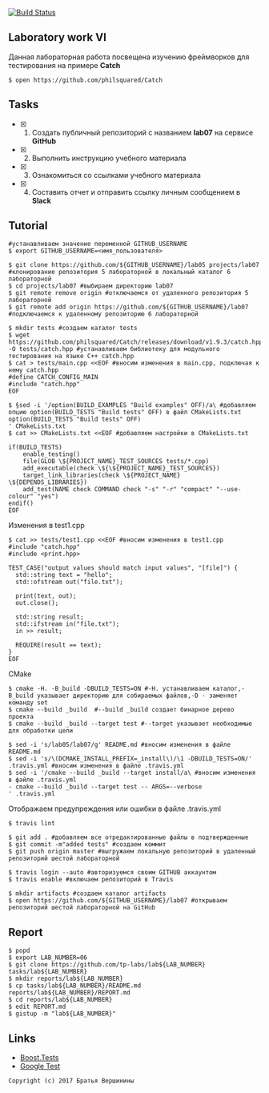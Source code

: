 [![Build Status](https://travis-ci.org/komissarovrodion21/lab07.svg?branch=master)](https://travis-ci.org/komissarovrodion21/lab07)
## Laboratory work VI

Данная лабораторная работа посвещена изучению фреймворков для тестирования на примере **Catch**

```ShellSession
$ open https://github.com/philsquared/Catch
```

## Tasks

- [x] 1. Создать публичный репозиторий с названием **lab07** на сервисе **GitHub**
- [x] 2. Выполнить инструкцию учебного материала
- [x] 3. Ознакомиться со ссылками учебного материала
- [x] 4. Составить отчет и отправить ссылку личным сообщением в **Slack**

## Tutorial

```ShellSession
#устанавливаем значение переменной GITHUB_USERNAME
$ export GITHUB_USERNAME=<имя_пользователя>
```

```ShellSession
$ git clone https://github.com/${GITHUB_USERNAME}/lab05 projects/lab07 #клонирование репозитория 5 лабораторной в локальный каталог 6 лабораторной
$ cd projects/lab07 #выбираем директорию lab07
$ git remote remove origin #отключаемся от удаленного репозитория 5 лабораторной
$ git remote add origin https://github.com/${GITHUB_USERNAME}/lab07 #подключаемся к удаленному репозиторию 6 лабораторной
```

```ShellSession
$ mkdir tests #создаем каталог tests
$ wget https://github.com/philsquared/Catch/releases/download/v1.9.3/catch.hpp -O tests/catch.hpp #устанавливаем библиотеку для модульного тестирования на языке С++ catch.hpp
$ cat > tests/main.cpp <<EOF #вносим изменения в main.cpp, подключая к нему catch.hpp
#define CATCH_CONFIG_MAIN
#include "catch.hpp"
EOF
```

```ShellSession
$ §sed -i '/option(BUILD_EXAMPLES "Build examples" OFF)/a\ #добавляем опцию option(BUILD_TESTS "Build tests" OFF) в файл CMakeLists.txt
option(BUILD_TESTS "Build tests" OFF)
' CMakeLists.txt
$ cat >> CMakeLists.txt <<EOF #добавляем настройки в CMakeLists.txt

if(BUILD_TESTS)
	enable_testing()
	file(GLOB \${PROJECT_NAME}_TEST_SOURCES tests/*.cpp)
	add_executable(check \${\${PROJECT_NAME}_TEST_SOURCES})
	target_link_libraries(check \${PROJECT_NAME} \${DEPENDS_LIBRARIES})
	add_test(NAME check COMMAND check "-s" "-r" "compact" "--use-colour" "yes") 
endif()
EOF
```
Изменения в test1.cpp
```ShellSession
$ cat >> tests/test1.cpp <<EOF #вносим изменения в test1.cpp
#include "catch.hpp"
#include <print.hpp>

TEST_CASE("output values should match input values", "[file]") {
  std::string text = "hello";
  std::ofstream out("file.txt");
  
  print(text, out);
  out.close();
  
  std::string result;
  std::ifstream in("file.txt");
  in >> result;
  
  REQUIRE(result == text);
}
EOF
```
CMake
```ShellSession
$ cmake -H. -B_build -DBUILD_TESTS=ON #-H. устанавливаем каталог,-B_build указывает директорию для собираемых файлов,-D - заменяет команду set
$ cmake --build _build  #--build _build создает бинарное дерево проекта
$ cmake --build _build --target test #--target указывает необходимые для обработки цели
```

```ShellSession
$ sed -i 's/lab05/lab07/g' README.md #вносим изменения в файле README.md
$ sed -i 's/\(DCMAKE_INSTALL_PREFIX=_install\)/\1 -DBUILD_TESTS=ON/' .travis.yml #вносим изменения в файле .travis.yml
$ sed -i '/cmake --build _build --target install/a\ #вносим изменения в файле .travis.yml
- cmake --build _build --target test -- ARGS=--verbose
' .travis.yml
```
Отображаем предупреждения или ошибки в файле .travis.yml
```ShellSession
$ travis lint
```

```ShellSession
$ git add . #добавляем все отредактированные файлы в подтвержденные
$ git commit -m"added tests" #создаем коммит
$ git push origin master #выгружаем локальную репозиторий в удаленный репозиторий шестой лабораторной
```

```ShellSession
$ travis login --auto #авторизуемся своим GITHUB аккаунтом
$ travis enable #включаем репозиторий в Travis
```

```ShellSession
$ mkdir artifacts #создаем каталог artifacts
$ open https://github.com/${GITHUB_USERNAME}/lab07 #открываем репозиторий шестой лабораторной на GitHub
```

## Report

```ShellSession
$ popd
$ export LAB_NUMBER=06
$ git clone https://github.com/tp-labs/lab${LAB_NUMBER} tasks/lab${LAB_NUMBER}
$ mkdir reports/lab${LAB_NUMBER}
$ cp tasks/lab${LAB_NUMBER}/README.md reports/lab${LAB_NUMBER}/REPORT.md
$ cd reports/lab${LAB_NUMBER}
$ edit REPORT.md
$ gistup -m "lab${LAB_NUMBER}"
```

## Links

- [Boost.Tests](http://www.boost.org/doc/libs/1_63_0/libs/test/doc/html/)
- [Google Test](https://github.com/google/googletest)

```
Copyright (c) 2017 Братья Вершинины
```
